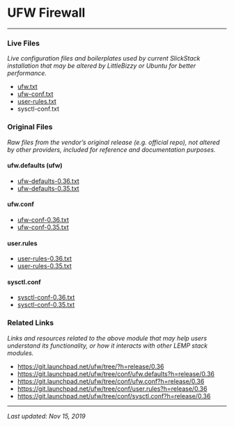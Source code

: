 # UFW Firewall

----

### Live Files

*Live configuration files and boilerplates used by current SlickStack installation that may be altered by LittleBizzy or Ubuntu for better performance.*

* [ufw.txt](ufw.txt)
* [ufw-conf.txt](ufw-conf.txt)
* [user-rules.txt](user-rules.txt)
* sysctl-conf.txt

### Original Files

*Raw files from the vendor’s original release (e.g. official repo), not altered by other providers, included for reference and documentation purposes.*

#### ufw.defaults (ufw)

* [ufw-defaults-0.36.txt](ufw-defaults-0.36.txt)
* [ufw-defaults-0.35.txt](ufw-defaults-0.35.txt)

#### ufw.conf

* [ufw-conf-0.36.txt](ufw-conf-0.36.txt)
* [ufw-conf-0.35.txt](ufw-conf-0.35.txt)

#### user.rules

* [user-rules-0.36.txt](user-rules-0.36.txt)
* [user-rules-0.35.txt](user-rules-0.35.txt)

#### sysctl.conf

* [sysctl-conf-0.36.txt](sysctl-conf-0.36.txt)
* [sysctl-conf-0.35.txt](sysctl-conf-0.35.txt)

### Related Links

*Links and resources related to the above module that may help users understand its functionality, or how it interacts with other LEMP stack modules.*

* https://git.launchpad.net/ufw/tree/?h=release/0.36
* https://git.launchpad.net/ufw/tree/conf/ufw.defaults?h=release/0.36
* https://git.launchpad.net/ufw/tree/conf/ufw.conf?h=release/0.36
* https://git.launchpad.net/ufw/tree/conf/user.rules?h=release/0.36
* https://git.launchpad.net/ufw/tree/conf/sysctl.conf?h=release/0.36

----

*Last updated: Nov 15, 2019*
